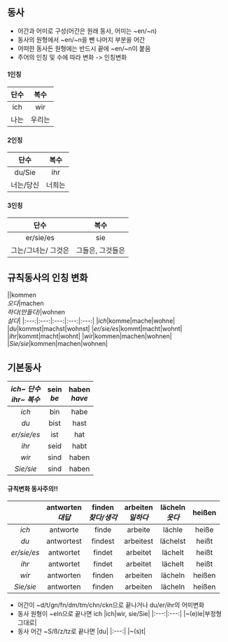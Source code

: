 ## 동사
- 어간과 어미로 구성(어간은 원래 동사, 어미는 ~en/~n)
- 동사의 원형에서 ~en/~n을 뺀 나머지 부분을 어간
- 어떠한 동사든 원형에는 반드시 끝에 ~en/~n이 붙음
- 주어의 인칭 및 수에 따라 변화 -> 인칭변화

#### 1인칭
|단수|복수|
|:---:|:---:|
|ich|wir|
|나는|우리는|

#### 2인칭
|단수|복수|
|:---:|:---:|
|du/Sie|ihr|
|너는/당신|너희는|

#### 3인칭
|단수|복수|
|:---:|:---:|
|er/sie/es|sie|
|그는/그녀는/ 그것은|그들은, 그것들은|

## 규칙동사의 인칭 변화
||kommen<br>*오다*|machen<br>*하다(만들다)*|wohnen<br>*살다*|
|:---:|:---:|:---:|:---:|:---:|
|*ich*|komme|mache|wohne|
|*du*|kommst|machst|wohnst|
|*er/sie/es*|kommt|macht|wohnt|
|*ihr*|kommt|macht|wohnt|
|*wir*|kommen|machen|wohnen|
|*Sie/sie*|kommen|machen|wohnen|

## 기본동사
|*ich~ 단수*<br>*ihr~ 복수*|sein<br>*be*|haben<br>*have*|
|:---:|:---:|:---:|
|*ich*|bin|habe|
|*du*|bist|hast|
|*er/sie/es*|ist|hat|
|*ihr*|seid|habt|
|*wir*|sind|haben|
|*Sie/sie*|sind|haben|

#### 규칙변화 동사주의!!
  ||antworten<br>*대답*|finden<br>*찾다/생각*|arbeiten<br>*일하다*|lächeln<br>*웃다*|heißen|
  |:---:|:---:|:---:|:---:|:---:|:---:|
  |*ich*|antworte|finde|arbeite|lächle|heiße|
  |*du*|antwortest|findest|arbeitest|lächelst|heißt|
  |*er/sie/es*|antwortet|findet|arbeitet|lächelt|heißt|
  |*ihr*|antwortet|findet|arbeitet|lächelt|heißt|
  |*wir*|antworten|finden|arbeiten|lächeln|heißen|
  |*Sie/sie*|antworten|finden|arbeiten|lächeln|heißen|
- 어간이 ~d/t/gn/fn/dm/tm/chn/ckn으로 끝나거나 du/er/ihr의 어미변화
- 동사 원형이 ~eln으로 끝나면 ich
  |ich|wir, sie/Sie|
  |:---:|:---:|
  |~(e)le|부정형 그대로|
- 동사 어간 ~S/ß/z/tz로 끝나면
  |du|
  |:---:|
  |~(s)t|